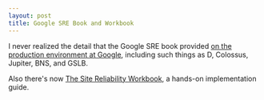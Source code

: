 ```yaml
---
layout: post
title: Google SRE Book and Workbook
---
```


I never realized the detail that the Google SRE book provided
[on the production environment at Google](https://landing.google.com/sre/sre-book/chapters/production-environment/),
including such things as D, Colossus, Jupiter, BNS, and GSLB.

Also there's now [The Site Reliability Workbook](https://landing.google.com/sre/workbook/toc/), a hands-on implementation guide.

<a href="https://brid.gy/publish/twitter"></a>
